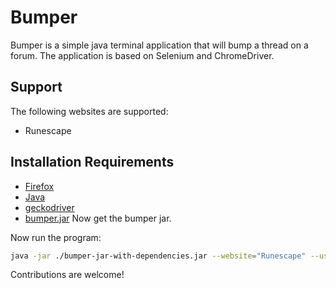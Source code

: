 # Bumper

Bumper is a simple java terminal application that will bump a thread on a forum. The application is based on Selenium and ChromeDriver.

## Support

The following websites are supported:

- Runescape

## Installation Requirements

 - [Firefox]()
 - [Java](https://java.com/en/download/)
 - [geckodriver]()
 - [bumper.jar](https://github.com/jakerobers/Bumper/releases/tag/0.0.1)
Now get the bumper jar.

Now run the program:

```bash
java -jar ./bumper-jar-with-dependencies.jar --website="Runescape" --username="my_username" --password="my_password" --thread="thread_id" --message="Bump"
```

Contributions are welcome!

